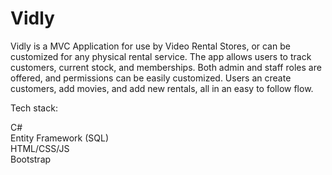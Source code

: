 # Vidly

Vidly is a MVC Application for use by Video Rental Stores, or can be customized for any physical rental service. The app allows users to track customers, current stock, and memberships.  Both admin and staff roles are offered, and permissions can be easily customized. Users an create customers, add movies, and add new rentals, all in an easy to follow flow.

Tech stack:

C#  
Entity Framework (SQL)  
HTML/CSS/JS  
Bootstrap  
